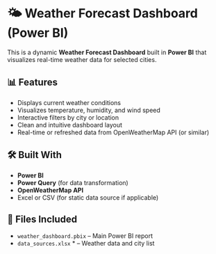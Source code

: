 # 🌤️ Weather Forecast Dashboard (Power BI)

This is a dynamic **Weather Forecast Dashboard** built in **Power BI** that visualizes real-time weather data for selected cities.

## 📊 Features

- Displays current weather conditions
- Visualizes temperature, humidity, and wind speed
- Interactive filters by city or location
- Clean and intuitive dashboard layout
- Real-time or refreshed data from OpenWeatherMap API (or similar)

## 🛠️ Built With

- **Power BI**
- **Power Query** (for data transformation)
- **OpenWeatherMap API** 
- Excel or CSV (for static data source if applicable)

## 📁 Files Included

- `weather_dashboard.pbix` – Main Power BI report
- `data_sources.xlsx` * – Weather data and city list
